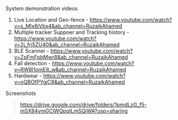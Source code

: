 System demonstration videos
  1. Live Location and Geo-fence - https://www.youtube.com/watch?v=s_MIx6iVbx4&ab_channel=RuzaikAhamed
  2. Multiple tracker Suppoer and Tracking history - https://www.youtube.com/watch?v=2j_frj5ZU40&ab_channel=RuzaikAhamed
  3. BLE Scanner - https://www.youtube.com/watch?v=ZpFmFpbMwr8&ab_channel=RuzaikAhamed
  4. Fall detection - https://www.youtube.com/watch?v=RW8l1omE8_w&ab_channel=RuzaikAhamed
  5. Hardwear - https://www.youtube.com/watch?v=oQBOfPYgjC8&ab_channel=RuzaikAhamed

Screenshots
  > https://drive.google.com/drive/folders/1pmdLzG_f5-mSX84ymGClWQpqILmSQjWA?usp=sharing
